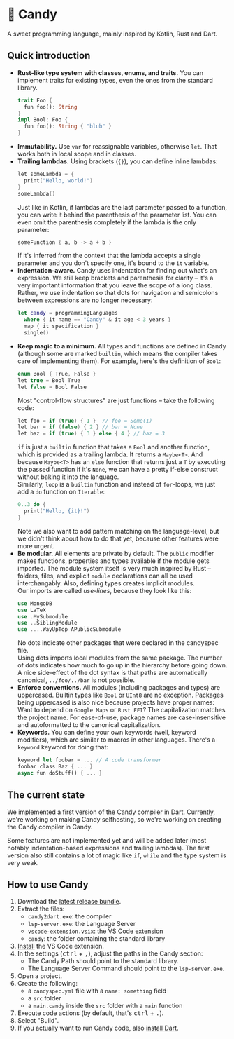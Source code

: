 # 🍭 Candy

A sweet programming language, mainly inspired by Kotlin, Rust and Dart.

## Quick introduction

* **Rust-like type system with classes, enums, and traits.**
  You can implement traits for existing types, even the ones from the standard library.
  ```rust
  trait Foo {
    fun foo(): String
  }
  impl Bool: Foo {
    fun foo(): String { "blub" }
  }
  ```
* **Immutability.**
  Use `var` for reassignable variables, otherwise `let`.
  That works both in local scope and in classes.
* **Trailing lambdas.**
  Using brackets (`{}`), you can define inline lambdas:
  ```kotlin
  let someLambda = {
    print("Hello, world!")
  }
  someLambda()
  ```
  Just like in Kotlin, if lambdas are the last parameter passed to a function, you can write it behind the parenthesis of the parameter list.
  You can even omit the parenthesis completely if the lambda is the only parameter:
  ```dart
  someFunction { a, b -> a + b }
  ```
  If it's inferred from the context that the lambda accepts a single parameter and you don't specify one, it's bound to the `it` variable.
* **Indentation-aware.**
  Candy uses indentation for finding out what's an expression.
  We still keep brackets and parenthesis for clarity – it's a very important information that you leave the scope of a long class.
  Rather, we use indentation so that dots for navigation and semicolons between expressions are no longer necessary:
  ```swift
  let candy = programmingLanguages
    where { it name == "Candy" & it age < 3 years }
    map { it specification }
    single()
  ```
* **Keep magic to a minimum.**
  All types and functions are defined in Candy (although some are marked `builtin`, which means the compiler takes care of implementing them).
  For example, here's the definition of `Bool`:
  ```kotlin
  enum Bool { True, False }
  let true = Bool True
  let false = Bool False
  ```
  Most "control-flow structures" are just functions – take the following code:
  ```kotlin
  let foo = if (true) { 1 }  // foo = Some(1)
  let bar = if (false) { 2 } // bar = None
  let baz = if (true) { 3 } else { 4 } // baz = 3
  ```
  `if` is just a `builtin` function that takes a `Bool` and another function, which is provided as a trailing lambda. It returns a `Maybe<T>`.
  And because `Maybe<T>` has an `else` function that returns just a `T` by executing the passed function if it's `None`, we can have a pretty if-else construct without baking it into the language.  
  Similarly, `loop` is a `builtin` function and instead of `for`-loops, we just add a `do` function on `Iterable`:
  ```kotlin
  0..3 do {
    print("Hello, {it}!")
  }
  ```
  Note we also want to add pattern matching on the language-level, but we didn't think about how to do that yet, because other features were more urgent.
* **Be modular.**
  All elements are private by default. The `public` modifier makes functions, properties and types available if the module gets imported.
  The module system itself is very much inspired by Rust – folders, files, and explicit `module` declarations can all be used interchangably. Also, defining types creates implicit modules.  
  Our imports are called *use-lines*, because they look like this:
  ```rust
  use MongoDB
  use LaTeX
  use .MySubmodule
  use ..SiblingModule
  use ....WayUpTop APublicSubmodule
  ```
  No dots indicate other packages that were declared in the candyspec file.  
  Using dots imports local modules from the same package. The number of dots indicates how much to go up in the hierarchy before going down.
  A nice side-effect of the dot syntax is that paths are automatically canonical, `../foo/../bar` is not possible.
* **Enforce conventions.**
  All modules (including packages and types) are uppercased.
  Builtin types like `Bool` or `UInt8` are no exception.
  Packages being uppercased is also nice because projects have proper names: Want to depend on `Google Maps` or `Rust FFI`? The capitalization matches the project name.
  For ease-of-use, package names are case-insensitive and autoformatted to the canonical capitalization.
* **Keywords.**
  You can define your own keywords (well, keyword modifiers), which are similar to macros in other languages.
  There's a `keyword` keyword for doing that:
  ```rust
  keyword let foobar = ... // A code transformer
  foobar class Baz { ... }
  async fun doStuff() { ... }
  ```

## The current state

We implemented a first version of the Candy compiler in Dart.
Currently, we're working on making Candy selfhosting, so we're working on creating the Candy compiler in Candy.

Some features are not implemented yet and will be added later (most notably indentation-based expressions and trailing lambdas). The first version also still contains a lot of magic like `if`, `while` and the type system is very weak.

## How to use Candy

1. Download the [latest release bundle](https://github.com/JonasWanke/candy/releases/latest).
2. Extract the files:
   * `candy2dart.exe`: the compiler
   * `lsp-server.exe`: the Language Server
   * `vscode-extension.vsix`: the VS Code extension
   * `candy`: the folder containing the standard library
3. [Install](https://code.visualstudio.com/docs/editor/extension-gallery#_install-from-a-vsix) the VS Code extension.
4. In the settings (<kbd>ctrl</kbd> + <kbd>,</kbd>), adjust the paths in the Candy section:
   * The Candy Path should point to the standard library.
   * The Language Server Command should point to the `lsp-server.exe`.
5. Open a project.
6. Create the following:
   * a `candyspec.yml` file with a `name: something` field
   * a `src` folder
   * a `main.candy` inside the `src` folder with a `main` function
7. Execute code actions (by default, that's <kbd>ctrl</kbd> + <kbd>.</kbd>).
8. Select "Build".
9. If you actually want to run Candy code, also [install Dart](https://dart.dev/get-dart).

